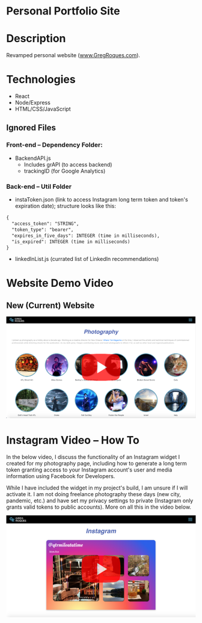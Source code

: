 # Personal Portfolio Site

# Description
Revamped personal website (www.GregRoques.com).

# Technologies
- React
- Node/Express
- HTML/CSS/JavaScript

## Ignored Files
### Front-end – Dependency Folder:
- BackendAPI.js
    - Includes grAPI (to access backend)
    - trackingID (for Google Analytics)

### Back-end – Util Folder
- instaToken.json (link to access Instagram long term token and token's expiration date); structure looks like this:
```
{
  "access_token": "STRING",
  "token_type": "bearer",
  "expires_in_five_days": INTEGER (time in milliseconds),
  "is_expired": INTEGER (time in milliseconds)
}
```
- linkedInList.js (currated list of LinkedIn recommendations)


# Website Demo Video

## New (Current) Website

[![demo video](./frontend/public/ReadMeImages/readMe_main2.png)](https://youtu.be/mXTeQFUmI1E)

# Instagram Video – How To

In the below video, I discuss the functionality of an Instagram widget I created for my photography page, including how to generate a long term token granting access to your Instagram account's user and media information using Facebook for Developers. 

While I have included the widget in my project's build, I am unsure if I will activate it. I am not doing freelance photography these days (new city, pandemic, etc.) and have set my privacy settings to private (Instagram only grants valid tokens to public accounts). More on all this in the video below.

[![Instagram Widget demo video](./frontend/public/ReadMeImages/readMe_Instagram2.png)](https://youtu.be/KMnqWYsYokA)